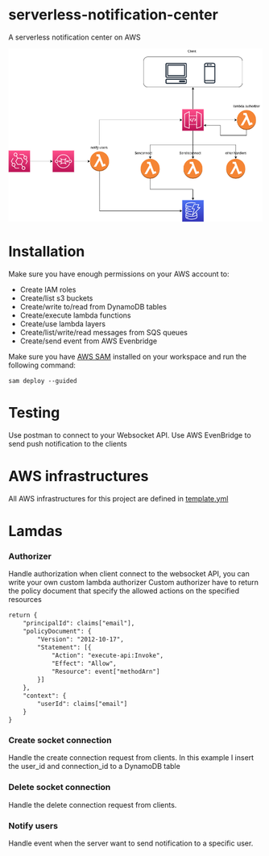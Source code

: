 # serverless-notification-center
A serverless notification center on AWS

![alt text](https://github.com/phamdinhha/serverless-notification-center/blob/main/imgs/noti-service.drawio.png)

# Installation
Make sure you have enough permissions on your AWS account to:
- Create IAM roles
- Create/list s3 buckets
- Create/write to/read from DynamoDB tables
- Create/execute lambda functions 
- Create/use lambda layers
- Create/list/write/read messages from SQS queues
- Create/send event from AWS Evenbridge

Make sure you have [AWS SAM](https://aws.amazon.com/serverless/sam/) installed on your workspace and run the following command:
```
sam deploy --guided
```

# Testing
Use postman to connect to your Websocket API.
Use AWS EvenBridge to send push notification to the clients

# AWS infrastructures
All AWS infrastructures for this project are defined in [template.yml](https://github.com/phamdinhha/serverless-notification-center/blob/main/template.yaml)


# Lamdas
### Authorizer
Handle authorization when client connect to the websocket API, you can write your own custom lambda authorizer
Custom authorizer have to return the policy document that specify the allowed actions on the specified resources
```
return {
    "principalId": claims["email"],
    "policyDocument": {
        "Version": "2012-10-17",
        "Statement": [{
            "Action": "execute-api:Invoke",
            "Effect": "Allow",
            "Resource": event["methodArn"]
        }]
    },
    "context": {
        "userId": claims["email"]
    }
}
```
### Create socket connection
Handle the create connection request from clients. In this example I insert the user_id and connection_id to a DynamoDB table

### Delete socket connection
Handle the delete connection request from clients.

### Notify users
Handle event when the server want to send notification to a specific user.

#